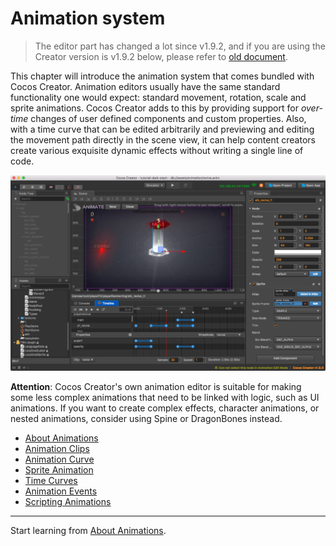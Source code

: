 # Animation system

> The editor part has changed a lot since v1.9.2, and if you are using the Creator version is v1.9.2 below, please refer to [old document](https://github.com/cocos-creator/creator-docs/blob/8e6e4d7ef644390ec40d6cc5d30d8f1e96e46855/en/animation/index.md).

This chapter will introduce the animation system that comes bundled with Cocos Creator. Animation editors usually have the same standard functionality one would expect: standard movement, rotation, scale and sprite animations. Cocos Creator adds to this by providing support for _over-time_ changes of user defined components and custom properties. Also, with a time curve that can be edited arbitrarily and previewing and editing the movement path directly in the scene view, it can help content creators create various exquisite dynamic effects without writing a single line of code.

![animation cover](index/animation_cover.jpg)

**Attention**: Cocos Creator's own animation editor is suitable for making some less complex animations that need to be linked with logic, such as UI animations. If you want to create complex effects, character animations, or nested animations, consider using Spine or DragonBones instead.

- [About Animations](animation.md)
- [Animation Clips](animation-clip.md)
- [Animation Curve](animation-curve.md)
- [Sprite Animation](sprite-animation.md)
- [Time Curves](time-curve.md)
- [Animation Events](animation-event.md)
- [Scripting Animations](scripting-animation.md)

<hr>

Start learning from [About Animations](animation.md).
